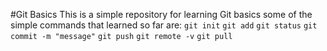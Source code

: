 #Git Basics
This is a simple repository for learning Git basics
some of the simple commands that learned so far are:
`git init`
`git add`
`git status`
`git commit -m "message"`
`git push`
`git remote -v`
`git pull`
